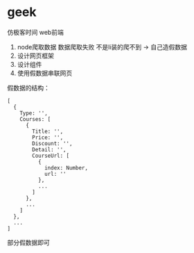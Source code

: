 # geek
仿极客时间 web前端

1. node爬取数据     数据爬取失败 不是li装的爬不到 -> 自己造假数据
2. 设计网页框架
3. 设计组件
4. 使用假数据串联网页

假数据的结构：
```
[
  {
    Type: '',
    Courses: [
      {
        Title: '',
        Price: '',
        Discount: '',
        Detail: '',
        CourseUrl: [
          {
            index: Number,
            url: ''
          },
          ...
        ]
      },
      ...
    ]
  },
  ...
]
```

部分假数据即可